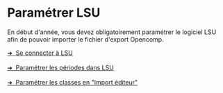 # Paramétrer LSU

En début d'année, vous devez obligatoirement paramétrer le logiciel LSU afin de pouvoir importer le fichier d'export Opencomp.

<div class="pagination-nav__item">
<a class="pagination-nav__link" href="/exporter-vers-lsu/avant-dexporter/parametrer-lsu/se-connecter-a-lsu/">
    <div class="pagination-nav__label">➜&nbsp;&nbsp;Se connecter à LSU</div>
</a>
</div>
<br />

<div class="pagination-nav__item">
<a class="pagination-nav__link" href="/exporter-vers-lsu/avant-dexporter/parametrer-lsu/parametrer-les-periodes-dans-lsu/">
    <div class="pagination-nav__label">➜&nbsp;&nbsp;Paramétrer les périodes dans LSU</div>
</a>
</div>
<br />

<div class="pagination-nav__item">
<a class="pagination-nav__link" href="/exporter-vers-lsu/avant-dexporter/parametrer-lsu/parametrer-import-editeur-lsu/">
    <div class="pagination-nav__label">➜&nbsp;&nbsp;Paramétrer les classes en "Import éditeur"</div>
</a>
</div>
<br />

